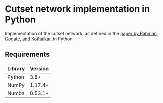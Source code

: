 # Cutset network implementation in Python
Implementation of the cutset network, as defined in the [paper by Rahman, Gogate, and Kothalkar][1], in Python. 



## Requirements

| Library | Version |
|---------|---------|
| Python  | 3.8+    |
| NumPy   | 1.17.4+ |
| Numba   | 0.53.1+ |


[1]: https://citeseerx.ist.psu.edu/viewdoc/download?doi=10.1.1.679.6889&rep=rep1&type=pdf
